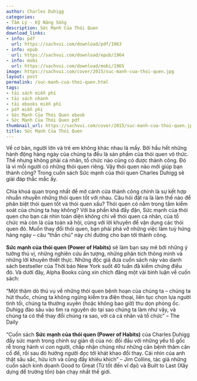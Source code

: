 ```yaml
---
author: Charles Duhigg
categories:
- Tâm Lý - Kỹ Năng Sống
description: Sức Mạnh Của Thói Quen
download_links:
- info: pdf
  url: https://sachvui.com/download/pdf/1963
- info: epub
  url: https://sachvui.com/download/epub/1964
- info: mobi
  url: https://sachvui.com/download/mobi/1965
image: https://sachvui.com/cover/2015/suc-manh-cua-thoi-quen.jpg
layout: post
permalink: /suc-manh-cua-thoi-quen.html
tags:
- tải sách miễn phí
- tải sách nhanh
- tải ebooks miễn phí
- pdf miễn phí
- Sức Mạnh Của Thói Quen ebook
- Sức Mạnh Của Thói Quen pdf
thumbnail_url: https://sachvui.com/cover/2015/suc-manh-cua-thoi-quen.jpg
title: Sức Mạnh Của Thói Quen
---
```


 <div class="item-desc text-justify"> <p>Về cơ bản, người lớn và trẻ em không khác nhau là mấy. Bởi hầu hết những hành động hàng ngày của chúng ta đều là sản phẩm của thói quen vô thức. Thế nhưng không phải cá nhân, tổ chức nào cũng có được thành công. Đó là vì mỗi người có những thói quen riêng. Vậy thói quen nào mới giúp bạn thành công? Trong cuốn sách Sức mạnh của thói quen Charles Duhigg sẽ giải đáp thắc mắc ấy.<br><br>Chìa khoá quan trọng nhất để mở cánh cửa thành công chính là sự kết hợp nhuần nhuyễn những thói quen tốt với nhau. Câu hỏi đặt ra là làm thế nào để phân biệt thói quen tốt và thói quen xấu? Thói quen có nằm trong tầm kiểm soát của chúng ta hay không? Với ba phần khá đầy đặn, Sức mạnh của thói quen cho bạn cái nhìn toàn diện không chỉ về thói quen cá nhân, của tổ chức mà còn là của toàn xã hội, cùng với lời khuyên để vận dụng các thói quen đó. Muốn thay đổi thói quen, bạn phải phá vỡ những việc làm tuỳ hứng hàng ngày – câu “thần chú” này chỉ đường cho bạn tới thành công.<br><br><strong>Sức mạnh của thói quen (Power of Habits)</strong> sẽ làm bạn say mê bởi những ý tưởng thú vị, những nghiên cứu ấn tượng, những phân tích thông minh và những lời khuyên thiết thực. Những độc giả đưa cuốn sách này vào danh sách bestseller của Thời báo New York suốt 40 tuần đã kiểm chứng điều đó. Và dưới đây, Alpha Books cũng xin chích đăng một vài bình luận về cuốn sách:<br><br>“Một thăm dò thú vụ về những thói quen bệnh hoạn của chúng ta – chúng ta hút thuốc, chúng ta không ngừng kiểm tra điện thoại, liên tục chọn lựa người tình tồi, chúng ta thường xuyên (hoặc không bao giờ) thu dọn phòng ốc. Duhigg đào sâu vào tìm ra nguyên do tại sao chúng ta làm như vậy, và chúng ta có thể thay đổi chúng ra sao, với cả cá nhân và tổ chức” – The Daily<br><br>“Cuốn sách <strong>Sức mạnh của thói quen (Power of Habits)</strong> của Charles Duhigg đầy sức mạnh trong chính sự giản dị của nó: đối đầu với những yếu tố gốc rễ trong hành vi con người, chấp nhận chúng như những căn bệnh thâm căn cố đế, rồi sau đó hướng người đọc tới khát khao đổi thay. Cái nhìn của anh thật sâu sắc, hữu ích và cũng đầy khiêu khích” – Jim Collins, tác giả những cuốn sách kinh doanh Good to Great (Từ tốt đến vĩ đại) và Built to Last (Xây dựng để trường tồn) bán chạy nhất thế giới.<br> </p> </div>